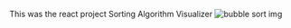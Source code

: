 This was the react project Sorting Algorithm Visualizer
![bubble sort img](https://github.com/user-attachments/assets/1aebd3d9-cd53-4378-93ef-2022dc426e29)

